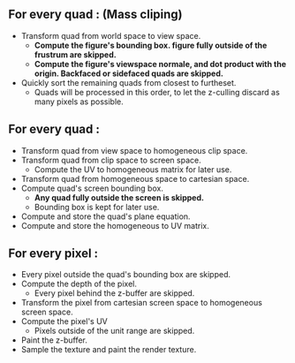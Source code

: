 ## For every quad : (Mass cliping)
* Transform quad from world space to view space.
    - **Compute the figure's bounding box. figure fully outside of the frustrum are skipped.**
    - **Compute the figure's viewspace normale, and dot product with the origin. Backfaced or sidefaced quads are skipped.**
* Quickly sort the remaining quads from closest to furtheset.
    - Quads will be processed in this order, to let the z-culling discard as many pixels as possible.

## For every quad : 
* Transform quad from view space to homogeneous clip space.
* Transform quad from clip space to screen space.
    - Compute the UV to homogeneous matrix for later use.
* Transform quad from homogeneous space to cartesian space.
* Compute quad's screen bounding box.
    - **Any quad fully outside the screen is skipped.**
    - Bounding box is kept for later use.
* Compute and store the quad's plane equation.
* Compute and store the homogeneous to UV matrix.

## For every pixel :
* Every pixel outside the quad's bounding box are skipped.
* Compute the depth of the pixel.
    - Every pixel behind the z-buffer are skipped.
* Transform the pixel from cartesian screen space to homogeneous screen space.
* Compute the pixel's UV
    - Pixels outside of the unit range are skipped.
* Paint the z-buffer.
* Sample the texture and paint the render texture.